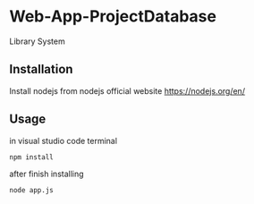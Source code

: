 # Web-App-ProjectDatabase
Library System

## Installation
Install nodejs from nodejs official website
https://nodejs.org/en/

## Usage
in visual studio code terminal
```bash
npm install
```
after finish installing
```bash
node app.js
```
